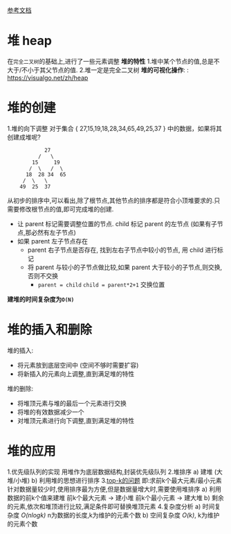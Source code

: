 [参考文档](https://blog.csdn.net/m0_51601105/article/details/121286334)

# 堆 heap

在`完全二叉树`的基础上,进行了一些元素调整
**堆的特性** 1.堆中某个节点的值,总是不大于/不小于其父节点的值. 2.堆一定是完全二叉树
**堆的可视化操作**: : https://visualgo.net/zh/heap

# 堆的创建

1.堆的向下调整
对于集合 { 27,15,19,18,28,34,65,49,25,37 } 中的数据，如果将其创建成堆呢?

```排列成堆 (以小顶堆为例)
            27
          /   \
        15     19
       /  \   /  \
      18  28 34  65
     /  \   \
    49  25  37
```

从初步的排序中,可以看出,除了根节点,其他节点的排序都是符合小顶堆要求的.只需要修改根节点的值,即可完成堆的创建.

- 让 parent 标记需要调整位置的节点. child 标记 parent 的左节点 (如果有子节点,那必然有左子节点)
- 如果 parent 左子节点存在
  - parent 右子节点是否存在, 找到左右子节点中较小的节点, 用 child 进行标记
  - 将 parent 与较小的子节点做比较,如果 parent 大于较小的子节点,则交换,否则不交换
    - `parent = child` `child = parent*2+1` 交换位置

**建堆的时间复杂度为`O(N)`**

# 堆的插入和删除

堆的插入:
  - 将元素放到底层空间中 (空间不够时需要扩容)
  - 将新插入的元素向上调整,直到满足堆的特性

堆的删除:
  - 将堆顶元素与堆的最后一个元素进行交换
  - 将堆的有效数据减少一个
  - 对堆顶元素进行向下调整,直到满足堆的特性

# 堆的应用

1.优先级队列的实现
  用堆作为底层数据结构,封装优先级队列
2.堆排序
  a) 建堆 (大堆/小堆)
  b) 利用堆的思想进行排序
3.[top-k的问题](https://leetcode.cn/problems/smallest-k-lcci/)
  即:求前k个最大元素/最小元素  针对数据量较少时,使用排序最为方便,但是数据量增大时,需要使用堆排序
  a) 利用数据的前k个值来建堆
    前k个最大元素 -> 建小堆
    前k个最小元素 -> 建大堆
  b) 剩余的元素,依次和堆顶进行比较,满足条件即可替换堆顶元素
4.复杂度分析
  a) 时间复杂度
    *O(nlogk)* n为数据的长度,k为维护的元素个数
  b) 空间复杂度
    *O(k)*, k为维护的元素个数
